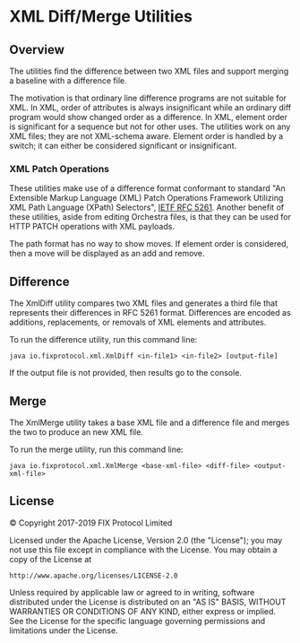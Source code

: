 # XML Diff/Merge Utilities

## Overview
The utilities find the difference between two XML files and support merging a baseline with a difference file.

The motivation is that ordinary line difference programs are not suitable for XML. In XML, order of attributes is always insignificant while an ordinary diff program would show changed order as a difference. In XML, element order is significant for a sequence but not for other uses. 
The utilities work on any XML files; they are not XML-schema aware. Element order is handled by a switch; it can either be considered significant or insignificant. 

### XML Patch Operations
These utilities make use of a difference format conformant to standard "An Extensible Markup Language (XML) Patch Operations Framework Utilizing XML Path Language (XPath) Selectors", [IETF RFC 5261](https://tools.ietf.org/html/rfc5261). Another benefit of these utilities, aside from editing Orchestra files, is that they can be used for HTTP PATCH operations with XML payloads.

The path format has no way to show moves. If element order is considered, then a move will be displayed as an add and remove.

## Difference

The XmlDiff utility compares two XML files and generates a third file that represents their differences in RFC 5261 format. Differences are encoded as additions, replacements, or removals of XML elements and attributes.

To run the difference utility, run this command line:

```
java io.fixprotocol.xml.XmlDiff <in-file1> <in-file2> [output-file]
```
If the output file is not provided, then results go to the console.

## Merge

The XmlMerge utility takes a base XML file and a difference file and merges the two to produce an new XML file.

To run the merge utility, run this command line:

```
java io.fixprotocol.xml.XmlMerge <base-xml-file> <diff-file> <output-xml-file>
```

## License
© Copyright 2017-2019 FIX Protocol Limited

Licensed under the Apache License, Version 2.0 (the "License");
you may not use this file except in compliance with the License.
You may obtain a copy of the License at

    http://www.apache.org/licenses/LICENSE-2.0

Unless required by applicable law or agreed to in writing, software
distributed under the License is distributed on an "AS IS" BASIS,
WITHOUT WARRANTIES OR CONDITIONS OF ANY KIND, either express or implied.
See the License for the specific language governing permissions and
limitations under the License.